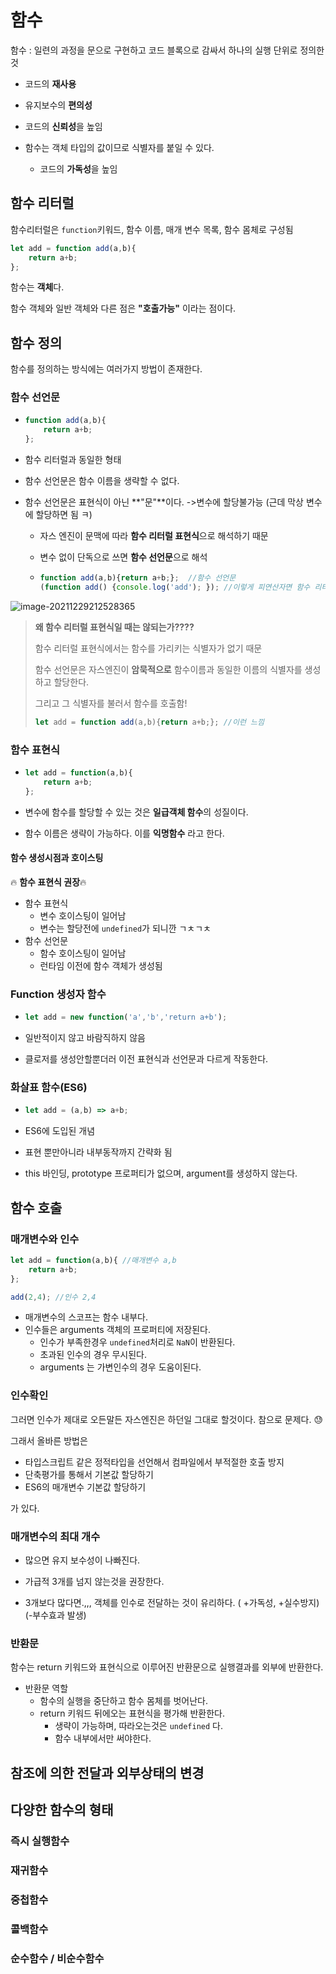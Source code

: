 # 함수

함수 :  일련의 과정을 문으로 구현하고 코드 블록으로 감싸서 하나의 실행 단위로 정의한것

- 코드의 **재사용**
- 유지보수의 **편의성**
- 코드의 **신뢰성**을 높임

- 함수는 객체 타입의 값이므로 식별자를 붙일 수 있다.
  - 코드의 **가독성**을 높임



## 함수 리터럴

함수리터럴은 `function`키워드, 함수 이름, 매개 변수 목록, 함수 몸체로 구성됨

```js
let add = function add(a,b){
	return a+b;
};
```

함수는 **객체**다.

함수 객체와 일반 객체와 다른 점은 **"호출가능"** 이라는 점이다.



## 함수 정의

함수를 정의하는 방식에는 여러가지 방법이 존재한다.



### **함수 선언문**

- ```js
  function add(a,b){
      return a+b;
  };
  ```

- 함수 리터럴과 동일한 형태

- 함수 선언문은 함수 이름을 생략할 수 없다.

- 함수 선언문은 표현식이 아닌 **"문"**이다. ->변수에 할당불가능 (근데 막상 변수에 할당하면 됨 ㅋ)

  - 자스 엔진이 문맥에 따라 **함수 리터럴 표현식**으로 해석하기 때문

  - 변수 없이 단독으로 쓰면 **함수 선언문**으로 해석 

  - ```js
    function add(a,b){return a+b;};  //함수 선언문
    (function add() {console.log('add'); }); //이렇게 피연산자면 함수 리터럴 표현식
    ```

![image-20211229212528365](C:\Users\PRO\AppData\Roaming\Typora\typora-user-images\image-20211229212528365.png)



> **왜 함수 리터럴 표현식일 때는 않되는가????**
>
> 함수 리터럴 표현식에서는 함수를 가리키는 식별자가 없기 때문
>
> 함수 선언문은 자스엔진이 **암묵적으로** 함수이름과 동일한 이름의 식별자를 생성하고 할당한다. 
>
> 그리고 그 식별자를 불러서 함수를 호출함!
>
> ```js
> let add = function add(a,b){return a+b;}; //이런 느낌 
> ```



### **함수 표현식**

- ```js
  let add = function(a,b){
      return a+b;
  };
  ```

- 변수에 함수를 할당할 수 있는 것은 **일급객체 함수**의 성질이다.

- 함수 이름은 생략이 가능하다. 이를 **익명함수** 라고 한다.



#### 함수 생성시점과 호이스팅

:fire: **함수 표현식 권장**:fire: 

- 함수 표현식
  - 변수 호이스팅이 일어남
  - 변수는 할당전에 `undefined`가 되니깐 ㄱㅊㄱㅊ
- 함수 선언문 
  - 함수 호이스팅이 일어남
  - 런타임 이전에 함수 객체가 생성됨



### **Function 생성자 함수**

- ```js
  let add = new function('a','b','return a+b');
  ```

- 일반적이지 않고 바람직하지 않음
- 클로저를 생성안할뿐더러 이전 표현식과 선언문과 다르게 작동한다.



### **화살표 함수(ES6)**

- ```js
  let add = (a,b) => a+b;
  ```

- ES6에 도입된 개념

- 표현 뿐만아니라 내부동작까지 간략화 됨
- this 바인딩, prototype 프로퍼티가 없으며, argument를 생성하지 않는다.



## 함수 호출

### 매개변수와 인수

```js
let add = function(a,b){ //매개변수 a,b
    return a+b;
};

add(2,4); //인수 2,4
```

- 매개변수의 스코프는 함수 내부다.
- 인수들은 arguments 객체의 프로퍼티에 저장된다.
  - 인수가 부족한경우 `undefined`처리로 `NaN`이 반환된다.
  - 초과된 인수의 경우 무시된다.
  - arguments 는 가변인수의 경우 도움이된다.



### 인수확인

그러면 인수가 제대로 오든말든 자스엔진은 하던일 그대로 할것이다. 참으로 문제다. :sweat:

그래서 올바른 방법은

- 타입스크립트 같은 정적타입을 선언해서 컴파일에서 부적절한 호출 방지
- 단축평가를 통해서 기본값 할당하기
- ES6의 매개변수 기본값 할당하기

가 있다.



### 매개변수의 최대 개수

- 많으면 유지 보수성이 나빠진다.

- 가급적 3개를 넘지 않는것을 권장한다.
- 3개보다 많다면.,,, 객체를 인수로 전달하는 것이 유리하다. ( +가독성, +실수방지) (-부수효과 발생)



### 반환문

함수는 return 키워드와 표현식으로 이루어진 반환문으로 실행결과를 외부에 반환한다.

- 반환문 역할
  - 함수의 실행을 중단하고 함수 몸체를 벗어난다.
  - return 키워드 뒤에오는 표현식을 평가해 반환한다.
    - 생략이 가능하며, 따라오는것은 `undefined` 다.
    - 함수 내부에서만 써야한다.



## 참조에 의한 전달과 외부상태의 변경



## 다양한 함수의 형태



### 즉시 실행함수



### 재귀함수



### 중첩함수



### 콜백함수



### 순수함수 / 비순수함수



